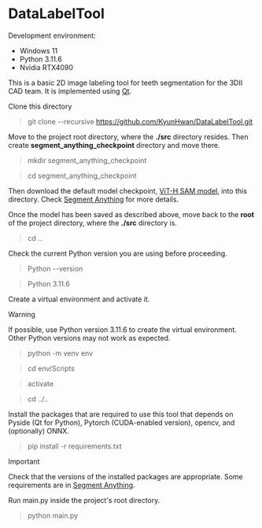 # DataLabelTool

Development environment: 
* Windows 11
* Python 3.11.6
* Nvidia RTX4090

This is a basic 2D image labeling tool for teeth segmentation for the 3DII CAD team. It is implemented using [Qt](https://doc.qt.io/qtforpython-6/).

Clone this directory
> git clone --recursive https://github.com/KyunHwan/DataLabelTool.git

Move to the project root directory, where the **./src** directory resides. Then create **segment_anything_checkpoint** directory and move there.
> mkdir segment_anything_checkpoint

> cd segment_anything_checkpoint

Then download the default model checkpoint, [ViT-H SAM model](https://dl.fbaipublicfiles.com/segment_anything/sam_vit_h_4b8939.pth), into this directory.
Check [Segment Anything](https://github.com/KyunHwan/segment-anything/tree/main) for more details.

Once the model has been saved as described above, move back to the **root** of the project directory, where the **./src** directory is.
> cd ..

Check the current Python version you are using before proceeding.
> Python --version

> Python 3.11.6

Create a virtual environment and activate it.
> [!Warning]
> If possible, use Python version 3.11.6 to create the virtual environment.
> Other Python versions may not work as expected.

> python -m venv env 

> cd env/Scripts

> activate

> cd ../..

Install the packages that are required to use this tool that depends on Pyside (Qt for Python), Pytorch (CUDA-enabled version), opencv, and (optionally) ONNX.
> pip install -r requirements.txt

> [!Important]
> Check that the versions of the installed packages are appropriate.
> Some requirements are in [Segment Anything](https://github.com/KyunHwan/segment-anything/tree/main).

Run main.py inside the project's root directory.
> python main.py